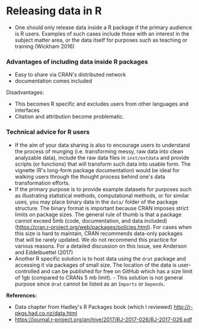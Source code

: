 # Releasing data in R

- One should only release data inside a R package if the primary audience is R users. Examples of such cases include those with an interest in the subject matter area, or the data itself for purposes such as teaching or training (Wickham 2016)


### Advantages of including data inside R packages
- Easy to share via CRAN's distributed network
- documentation comes included
  
Disadvantages:
- This becomes R specific and excludes users from other languages and interfaces
- Citation and attribution become problematic.  

### Technical advice for R users
- If the aim of your data sharing is also to encourage users to understand the process of munging (i.e. transforming messy, raw data into clean analyzable data), include the raw data files in `inst/extdata` and provide scripts (or functions) that will transform such data into usable form. The vignette (R's long-form package documentation) would be ideal for walking users through the thought process behind one's data transformation efforts. 
- If the primary purpose is to provide example datasets for purposes such as illustrating statistical methods, computational methods, or for similar uses, you may place binary data in the `data/` folder of the package structure. The binary format is important because CRAN imposes strict limits on package sizes. The general rule of thumb is that a package cannot exceed 5mb (code, documentation, and data included) (https://cran.r-project.org/web/packages/policies.html). For cases when this size is hard to maintain, CRAN recommends data-only packages that will be rarely updated. We do not recommend this practice for various reasons. For a detailed discussion on this issue, see Anderson and Eddelbuettel (2017)
- Another R specific solution is to host data using the `drat` package and accessing it via packages of small size. The location of the data is user-controlled and can be published for free on GitHub which has a size limit of 1gb (compared to CRANs 5 mb limit).
		- This solution is not general purpose since `drat` cannot be listed as an `Imports` or `Depends`.


**References:**

- Data chapter from Hadley's R Packages book (which I reviewed) http://r-pkgs.had.co.nz/data.html
- https://journal.r-project.org/archive/2017/RJ-2017-026/RJ-2017-026.pdf